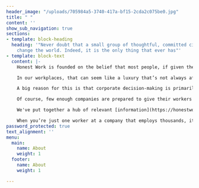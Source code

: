 ```yaml
---
header_image: "/uploads/705984a5-3740-417a-bf15-2cda2c075be0.jpg"
title: " "
content: ''
show_sub_navigation: true
sections:
- template: block-heading
  heading: '"Never doubt that a small group of thoughtful, committed citizens can
    change the world. Indeed, it is the only thing that ever has"'
- template: block-text
  content: |-
    Honest Work is founded on the belief that most people, if given the choice, would prefer to do the right thing.

    In our workplaces, that can seem like a luxury that’s not always afforded to us. We have to work to live, and it sometimes feels that truly good corporate citizens are few and far between. Particularly if you want to work for big international companies, it can seem difficult to find ones that aren’t contributing to global problems in some way, be it climate change, human rights abuses or aggressive tax avoidance.

    A big reason for this is that corporate decision-making is primarily set by senior management and shareholders. These groups often have an extreme focus on profitability, and are wealthy enough to avoid dealing with the negative consequences of that focus. These companies would likely be run in a more humane way if workers had more of a say.

    Of course, few enough companies are prepared to give their workers that power, and that’s where Honest Work comes in. We want to help you connect with like-minded colleagues at your company and beyond to change your workplaces for the better and improve the impact companies have on the world.

    We've put together a hub of relevant [information](https://honestwork.org/what-to-change/general/) and resources around how your company might be contributing to some of the problems in the world today. We'll be producing a monthly newsletter on the latest in employee activism, with tips and opportunities to make a difference; subscribe below. We're building an online community for workers who want to make a difference at their company; you can join [here](https://honestwork.org/join/).

    When you’re just one worker at a company that employs thousands, it can seem impossible to change things. But chances are you’re not alone, and together you can make your company, your industry and the world a better place.
password_protected: true
text_alignment: ''
menu:
  main:
    name: About
    weight: 1
  footer:
    name: About
    weight: 1

---
```

